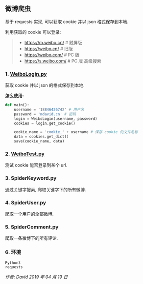## 微博爬虫

基于 requests 实现, 可以获取 cookie 并以 json 格式保存到本地.

利用获取的 cookie 可以登录:
> * https://m.weibo.cn/ # 触屏版
> * https://weibo.cn/ # 旧版
> * https://weibo.com/ # PC 版
> * https://s.weibo.com/ # PC 版 高级搜索

### 1. [WeiboLogin.py](https://github.com/HEUDavid/WeiboSpider/blob/master/WeiboLogin.py)
获取 cookie 并以 json 的格式保存到本地.

**怎么使用:**
```python
def main():
    username = '18846426742' # 用户名
    password = 'mdavid.cn' # 密码
    login = WeiboLogin(username, password)
    cookies = login.get_cookie()

    cookie_name = 'cookie_' + username # 保存 cookie 的文件名称
    data = cookies.get_dict()
    save(cookie_name, data)
```

### 2. [WeiboTest.py](https://github.com/HEUDavid/WeiboSpider/blob/master/CookieTest.py)
测试 cookie 能否登录到某个 url.

### 3. SpiderKeyword.py
通过关键字搜索, 爬取关键字下的所有微博.

### 4. SpiderUser.py
爬取一个用户的全部微博.

### 5. SpiderComment.py
爬取一条微博下的所有评论.

### 6. 环境
```
Python3
requests
```

*作者: David*
*2019 年 04 月 19 日*

